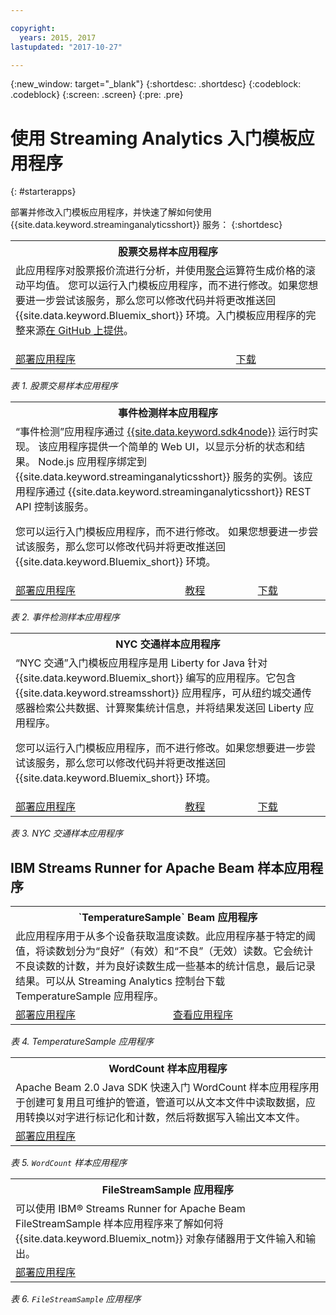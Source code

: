 ```yaml
---

copyright:
  years: 2015, 2017
lastupdated: "2017-10-27"

---
```


<!-- Attribute definitions -->
{:new_window: target="_blank"}
{:shortdesc: .shortdesc}
{:codeblock: .codeblock}
{:screen: .screen}
{:pre: .pre}

# 使用 Streaming Analytics 入门模板应用程序
{: #starterapps}

部署并修改入门模板应用程序，并快速了解如何使用 {{site.data.keyword.streaminganalyticsshort}} 服务：
{:shortdesc}

<table summary="此表在第一行描述“股票交易”入门模板应用程序。该表在第二行包含：
1. 在第一列中，如何部署“股票交易”入门模板应用程序的视频链接。2. 在第二列中，直接下载“股票交易”入门模板应用程序的链接。
 ">
  <tr>
    <th colspan="3">股票交易样本应用程序<br></th>
  </tr>
  <tr>
    <td colspan="3">此应用程序对股票报价流进行分析，并使用<a href="https://www.ibm.com/support/knowledgecenter/SSCRJU_4.2.0/com.ibm.streams.toolkits.doc/spldoc/dita/tk$spl/op$spl.relational$Aggregate.html">聚合</a>运算符生成价格的滚动平均值。
您可以运行入门模板应用程序，而不进行修改。如果您想要进一步尝试该服务，那么您可以修改代码并将更改推送回 {{site.data.keyword.Bluemix_short}} 环境。入门模板应用程序的完整来源<a href="https://github.com/IBMStreams/samples/tree/master/QuickStart/TradesApp">在 GitHub 上提供</a>。</p>
</td>
  </tr>
  <tr>
    <td><a href="https://developer.ibm.com/streamsdev/videos/getting-started-streaming-analytics-service-using-trades-starter-application/" target="_blank">部署应用程序</a><br></td>
    <td><a href="https://github.com/IBMStreams/samples/raw/master/QuickStart/TradesApp/starterApp/StockTradesStarterApp.sab" target="_blank">下载</a></td>
  </tr>
</table>

*表 1. 股票交易样本应用程序*


<table summary="此表在第一行描述“事件检测”样本应用程序。该表的第二行包括：
1. 在第一列上，是指向如何部署“事件检测”入门模板应用程序指示信息的链接。2. 在第二列中，是指向如何使用“事件检测”入门模板应用程序教程的链接。3. 在第三列中，是用于直接下载“事件检测”入门模板应用程序的链接。
 ">
  <tr>
    <th colspan="3">事件检测样本应用程序<br></th>
  </tr>
  <tr>
    <td colspan="3">“事件检测”应用程序通过 <a href="https://console.ng.bluemix.net/catalog/starters/sdk-for-nodejs/?cm_mmc=dw-_-bluemix-_-ba-bluemix-detect-complex-events-from-data-stream-trs-_-article">{{site.data.keyword.sdk4node}}</a> 运行时实现。
该应用程序提供一个简单的 Web UI，以显示分析的状态和结果。
Node.js 应用程序绑定到 {{site.data.keyword.streaminganalyticsshort}} 服务的实例。该应用程序通过 {{site.data.keyword.streaminganalyticsshort}} REST API 控制该服务。
<p>您可以运行入门模板应用程序，而不进行修改。
如果您想要进一步尝试该服务，那么您可以修改代码并将更改推送回 {{site.data.keyword.Bluemix_short}} 环境。</p>
</td>
  </tr>
  <tr>
    <td><a href="/docs/services/StreamingAnalytics/t_starter_app_deploy.html" target="_blank">部署应用程序</a><br></td>
    <td><a href="http://www.ibm.com/developerworks/library/ba-bluemix-detect-complex-events-from-data-stream-trs/index.html" target="_blank">教程</a></td>
    <td><a href="https://streams-github-samples.mybluemix.net/?get=QuickStart/EventDetection" target="_blank">下载</a></td>
  </tr>
</table>

*表 2. 事件检测样本应用程序*

<table summary="此表在第一行描述“纽约交通”样本应用程序。该表的第二行包括：
1. 在第一列上，是指向如何部署“纽约交通”样本应用程序指示信息的链接。2. 在第二列中，是指向如何使用“纽约交通”样本应用程序教程的链接。3. 在第三列中，是用于直接下载“纽约交通”样本应用程序的链接。">
  <tr>
    <th colspan="3">NYC 交通样本应用程序<br></th>
  </tr>
  <tr>
    <td colspan="3">“NYC 交通”入门模板应用程序是用 Liberty for Java 针对 {{site.data.keyword.Bluemix_short}} 编写的应用程序。它包含 {{site.data.keyword.streamsshort}} 应用程序，可从纽约城交通传感器检索公共数据、计算聚集统计信息，并将结果发送回 Liberty 应用程序。
<p>您可以运行入门模板应用程序，而不进行修改。如果您想要进一步尝试该服务，那么您可以修改代码并将更改推送回 {{site.data.keyword.Bluemix_short}} 环境。</p>
</td>
  </tr>
  <tr>
    <td><a href="/docs/services/StreamingAnalytics/t_starter_app_deploy.html" target="_blank">部署应用程序</a><br></td>
    <td><a href="https://developer.ibm.com/streamsdev/docs/bluemix-streaming-analytics-starter-application/" target="_blank">教程</a></td>
    <td><a href="https://streams-github-samples.mybluemix.net/?get=QuickStart/NYCTraffic" target="_blank">下载</a></td>
  </tr>
</table>

*表 3. NYC 交通样本应用程序*

## IBM Streams Runner for Apache Beam 样本应用程序

<table summary="此表第一行描述 TemperatureSample Beam 应用程序，第二行包含指向如何部署 TemperatureSample Beam 应用程序的教程的链接。
 ">
  <tr>
    <th colspan="3">`TemperatureSample` Beam 应用程序<br></th>
  </tr>
  <tr>
    <td colspan="3">此应用程序用于从多个设备获取温度读数。此应用程序基于特定的阈值，将读数划分为“良好”（有效）和“不良”（无效）读数。它会统计不良读数的计数，并为良好读数生成一些基本的统计信息，最后记录结果。可以从 Streaming Analytics 控制台下载 TemperatureSample 应用程序。
</td>
  </tr>
  <tr>
    <td><a href="https://ibmstreams.github.io/streamsx.documentation/docs/beamrunner/beamrunner-3-sample/#running-the-temperaturesample-application" target="_blank">部署应用程序</a><br></td>
    <td><a href="https://ibmstreams.github.io/streamsx.documentation/docs/beamrunner/beamrunner-3-sample/#viewing-the-running-application" target="_blank">查看应用程序</a></td>
  </tr>
</table>

*表 4. TemperatureSample 应用程序*

<table summary="此表第一行描述 WordCount Beam 示例应用程序，第二行包含指向如何部署 WordCount 示例应用程序的教程的链接。
 ">
  <tr>
    <th colspan="3">WordCount 样本应用程序<br></th>
  </tr>
  <tr>
    <td colspan="3">Apache Beam 2.0 Java SDK 快速入门 WordCount 样本应用程序用于创建可复用且可维护的管道，管道可以从文本文件中读取数据，应用转换以对字进行标记化和计数，然后将数据写入输出文本文件。
</td>
  </tr>
  <tr>
    <td><a href="https://ibmstreams.github.io/streamsx.documentation/docs/beamrunner/beamrunner-3b-wordcount/" target="_blank">部署应用程序</a><br></td>
  </tr>
</table>

*表 5. `WordCount` 样本应用程序*

<table summary="此表第一行描述 `FileStreamSample` 样本应用程序，第二行包含指向如何部署 `FileStreamSample` 应用程序的教程的链接。
 ">
  <tr>
    <th colspan="3">FileStreamSample 应用程序<br></th>
  </tr>
  <tr>
    <td colspan="3">可以使用 IBM® Streams Runner for Apache Beam FileStreamSample 样本应用程序来了解如何将 {{site.data.keyword.Bluemix_notm}} 对象存储器用于文件输入和输出。
</td>
  </tr>
  <tr>
    <td><a href="https://ibmstreams.github.io/streamsx.documentation/docs/beamrunner/beamrunner-5b-objstor/" target="_blank">部署应用程序</a><br></td>
  </tr>
</table>

*表 6. `FileStreamSample` 应用程序*
